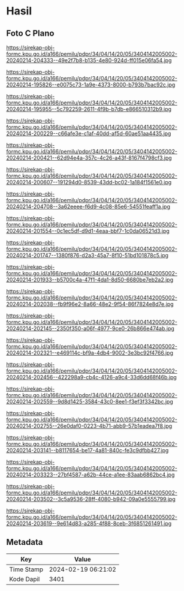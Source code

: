 # Hasil

## Foto C Plano

https://sirekap-obj-formc.kpu.go.id/a166/pemilu/pdpr/34/04/14/20/05/3404142005002-20240214-204333--49e2f7b8-b135-4e80-924d-ff015e06fa54.jpg

https://sirekap-obj-formc.kpu.go.id/a166/pemilu/pdpr/34/04/14/20/05/3404142005002-20240214-195826--e0075c73-1a9e-4373-8000-b793b7bac92c.jpg

https://sirekap-obj-formc.kpu.go.id/a166/pemilu/pdpr/34/04/14/20/05/3404142005002-20240214-195955--5c792259-2611-4f9b-b7db-e866510312b9.jpg

https://sirekap-obj-formc.kpu.go.id/a166/pemilu/pdpr/34/04/14/20/05/3404142005002-20240214-200229--c66afe3e-c1af-40dd-af5d-60ae51aa4435.jpg

https://sirekap-obj-formc.kpu.go.id/a166/pemilu/pdpr/34/04/14/20/05/3404142005002-20240214-200421--62d94e4a-357c-4c26-a43f-8167f4798cf3.jpg

https://sirekap-obj-formc.kpu.go.id/a166/pemilu/pdpr/34/04/14/20/05/3404142005002-20240214-200607--191294d0-8539-43dd-bc02-1a184f1561e0.jpg

https://sirekap-obj-formc.kpu.go.id/a166/pemilu/pdpr/34/04/14/20/05/3404142005002-20240214-204708--3a62eeee-f6d9-4c08-85e6-54551feaff1a.jpg

https://sirekap-obj-formc.kpu.go.id/a166/pemilu/pdpr/34/04/14/20/05/3404142005002-20240214-201554--0c1ec5df-d9d1-4eaa-bbf7-1c0da06521d3.jpg

https://sirekap-obj-formc.kpu.go.id/a166/pemilu/pdpr/34/04/14/20/05/3404142005002-20240214-201747--1380f876-d2a3-45a7-8f10-51bd101878c5.jpg

https://sirekap-obj-formc.kpu.go.id/a166/pemilu/pdpr/34/04/14/20/05/3404142005002-20240214-201933--b5700c4a-47f1-4da1-8d50-6680be7eb2a2.jpg

https://sirekap-obj-formc.kpu.go.id/a166/pemilu/pdpr/34/04/14/20/05/3404142005002-20240214-202038--fb9f96e2-8a66-48e2-9f54-86f7824e8d7e.jpg

https://sirekap-obj-formc.kpu.go.id/a166/pemilu/pdpr/34/04/14/20/05/3404142005002-20240214-202145--2350f350-a06f-4977-9ce0-26b866e474ab.jpg

https://sirekap-obj-formc.kpu.go.id/a166/pemilu/pdpr/34/04/14/20/05/3404142005002-20240214-202321--e469114c-bf9a-4db4-9002-3e3bc92f4766.jpg

https://sirekap-obj-formc.kpu.go.id/a166/pemilu/pdpr/34/04/14/20/05/3404142005002-20240214-202456--422298a9-cb4c-4126-a9c4-33d6dd68f46b.jpg

https://sirekap-obj-formc.kpu.go.id/a166/pemilu/pdpr/34/04/14/20/05/3404142005002-20240214-202559--9d8d1425-3584-43c0-8ee1-f3ef3f3342bc.jpg

https://sirekap-obj-formc.kpu.go.id/a166/pemilu/pdpr/34/04/14/20/05/3404142005002-20240214-202755--26e0daf0-0223-4b71-abb9-57b1eadea7f8.jpg

https://sirekap-obj-formc.kpu.go.id/a166/pemilu/pdpr/34/04/14/20/05/3404142005002-20240214-203141--b8117654-be17-4a81-840c-fe3c9dfbb427.jpg

https://sirekap-obj-formc.kpu.go.id/a166/pemilu/pdpr/34/04/14/20/05/3404142005002-20240214-203323--27bf4587-a62b-44ce-a1ee-83aab6862bc4.jpg

https://sirekap-obj-formc.kpu.go.id/a166/pemilu/pdpr/34/04/14/20/05/3404142005002-20240214-203502--3c5a9536-28ff-4080-b942-09a0e5555799.jpg

https://sirekap-obj-formc.kpu.go.id/a166/pemilu/pdpr/34/04/14/20/05/3404142005002-20240214-203619--9e614d83-a285-4f88-8ceb-3f6851261491.jpg


## Metadata

| Key        | Value               |
| ---------- | ------------------- |
| Time Stamp | 2024-02-19 06:21:02 |
| Kode Dapil | 3401                |



